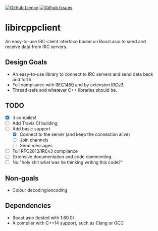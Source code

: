 [![Github Lience](https://img.shields.io/badge/license-MIT-blue.svg)](https://raw.githubusercontent.com/Tmplt/libircppclient/master/LICENSE)
[![Github Issues](https://img.shields.io/badge/lib-issues-brightgreen.svg)](https://github.com/Tmplt/libircppclient/issues)

libircppclient
==============
An easy-to-use IRC-client interface based on Boost.asio to send and receive data from IRC servers.

Design Goals
------------
* An easy-to-use library to connect to IRC servers and send data back and forth.
* Full compliance with [RFC1459](https://tools.ietf.org/html/rfc1459) and by extension [IRCv3](http://ircv3.net/).
* Thread-safe and whatever C++ libraries should be.

TODO
----
- [X] It compiles!
- [ ] Add Travis CI building
- [ ] Add basic support
  - [X] Connect to the server (and keep the connection alive)
  - [ ] Join channels
  - [ ] Send messages
- [ ] Full RFC2813/IRCv3 compliance
- [ ] Extensive documentation and code commenting.
- [ ] No "holy shit what was he thinking writing this code?"

Non-goals
---------
* Colour decoding/encoding

Dependencies
------------
* Boost.asio (tested with 1.60.0)
* A compiler with C++14 support, such as Clang or GCC
